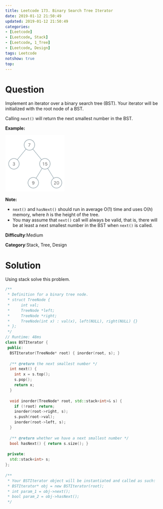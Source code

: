 ```yaml
---
title: Leetcode 173. Binary Search Tree Iterator
date: 2019-01-12 21:50:49
updated: 2019-01-12 21:50:49
categories: 
- [Leetcode]
- [Leetcode, Stack]
- [Leetcode, 1_Tree]
- [Leetcode, Design]
tags: Leetcode
notshow: true
top:
---
```


# Question

Implement an iterator over a binary search tree (BST). Your iterator will be initialized with the root node of a BST.

Calling  `next()`  will return the next smallest number in the BST.

**Example:**

![](/images/in-post/2019-01-12-Leetcode-173-Binary-Search-Tree-Iterator/2019-01-12-21-51-24.png)

**Note:**

- `next()`  and  `hasNext()`  should run in average O(1) time and uses O(_h_) memory, where  _h_  is the height of the tree.
- You may assume that `next()` call will always be valid, that is, there will be at least a next smallest number in the BST when  `next()`  is called.

**Difficulty**:Medium

**Category**:Stack, Tree, Design

<!-- more -->

# Solution

Using stack solve this problem.

```cpp
/**
 * Definition for a binary tree node.
 * struct TreeNode {
 *     int val;
 *     TreeNode *left;
 *     TreeNode *right;
 *     TreeNode(int x) : val(x), left(NULL), right(NULL) {}
 * };
 */
// Runtime: 48ms
class BSTIterator {
 public:
  BSTIterator(TreeNode* root) { inorder(root, s); }

  /** @return the next smallest number */
  int next() {
    int x = s.top();
    s.pop();
    return x;
  }

  void inorder(TreeNode* root, std::stack<int>& s) {
    if (!root) return;
    inorder(root->right, s);
    s.push(root->val);
    inorder(root->left, s);
  }

  /** @return whether we have a next smallest number */
  bool hasNext() { return s.size(); }

 private:
  std::stack<int> s;
};

/**
 * Your BSTIterator object will be instantiated and called as such:
 * BSTIterator* obj = new BSTIterator(root);
 * int param_1 = obj->next();
 * bool param_2 = obj->hasNext();
 */
```


